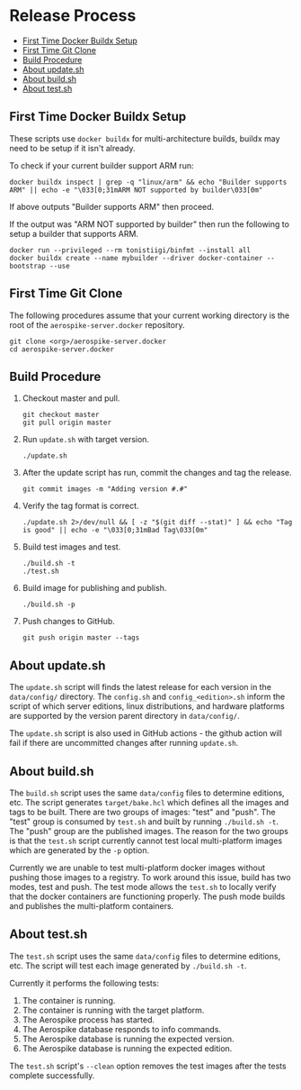 # Release Process

-	[First Time Docker Buildx Setup](#first-time-docker-buildx-setup)
-	[First Time Git Clone](#first-time-git-clone)
-	[Build Procedure](#build-procedure)
-	[About update.sh](#about-updatesh)
-	[About build.sh](#about-buildsh)
-	[About test.sh](#about-testsh)

## First Time Docker Buildx Setup

These scripts use `docker buildx` for multi-architecture builds, buildx may need to be setup if it isn't already.

To check if your current builder support ARM run:

```shell
docker buildx inspect | grep -q "linux/arm" && echo "Builder supports ARM" || echo -e "\033[0;31mARM NOT supported by builder\033[0m"
```

If above outputs "Builder supports ARM" then proceed.

If the output was "ARM NOT supported by builder" then run the following to setup a builder that supports ARM.

```shell
docker run --privileged --rm tonistiigi/binfmt --install all 
docker buildx create --name mybuilder --driver docker-container --bootstrap --use
```

## First Time Git Clone

The following procedures assume that your current working directory is the root of the `aerospike-server.docker` repository.

```shell
git clone <org>/aerospike-server.docker
cd aerospike-server.docker
```

## Build Procedure

1.	Checkout master and pull.

	```shell
	git checkout master
	git pull origin master
	```

2.	Run `update.sh` with target version.

	```shell
	./update.sh
	```

3.	After the update script has run, commit the changes and tag the release.

	```shell
	git commit images -m "Adding version #.#"
	```

4.	Verify the tag format is correct.

	```shell
	./update.sh 2>/dev/null && [ -z "$(git diff --stat)" ] && echo "Tag is good" || echo -e "\033[0;31mBad Tag\033[0m"
	```

5.	Build test images and test.

	```shell
	./build.sh -t
	./test.sh
	```

6.	Build image for publishing and publish.

	```shell
	./build.sh -p
	```

7.	Push changes to GitHub.

	```shell
	git push origin master --tags
	```

## About update.sh

The `update.sh` script will finds the latest release for each version in the `data/config/` directory. The `config.sh` and `config_<edition>.sh` inform the script of which server editions, linux distributions, and hardware platforms are supported by the version parent directory in `data/config/`.

The `update.sh` script is also used in GitHub actions - the github action will fail if there are uncommitted changes after running `update.sh`.

## About build.sh

The `build.sh` script uses the same `data/config` files to determine editions, etc. The script generates `target/bake.hcl` which defines all the images and tags to be built. There are two groups of images: "test" and "push". The "test" group is consumed by `test.sh` and built by running `./build.sh -t`. The "push" group are the published images. The reason for the two groups is that the `test.sh` script currently cannot test local multi-platform images which are generated by the `-p` option.

Currently we are unable to test multi-platform docker images without pushing those images to a registry. To work around this issue, build has two modes, test and push. The test mode allows the `test.sh` to locally verify that the docker containers are functioning properly. The push mode builds and publishes the multi-platform containers.

## About test.sh

The `test.sh` script uses the same `data/config` files to determine editions, etc. The script will test each image generated by `./build.sh -t`.

Currently it performs the following tests:

1.	The container is running.
2.	The container is running with the target platform.
3.	The Aerospike process has started.
4.	The Aerospike database responds to info commands.
5.	The Aerospike database is running the expected version.
6.	The Aerospike database is running the expected edition.

The `test.sh` script's `--clean` option removes the test images after the tests complete successfully.

